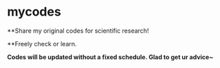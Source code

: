 # mycodes
**Share my original codes for scientific research! 

**Freely check or learn. 

**Codes will be updated without a fixed schedule. Glad to get ur advice~**
